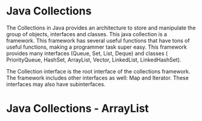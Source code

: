 # Java Collections
The Collections in Java provides an architecture to store and manipulate the group of objects, interfaces and classes. This java collection is a framework. This framework has several useful functions that have tons of useful functions, making a programmer task super easy. This framework provides many interfaces (Queue, Set, List, Deque) and classes ( PriorityQueue, HashSet, ArrayList, Vector, LinkedList, LinkedHashSet).

The Collection interface is the root interface of the collections framework. The framework includes other interfaces as well: Map and Iterator. These interfaces may also have subinterfaces.
# Java Collections - ArrayList

